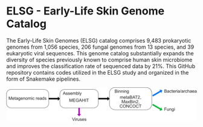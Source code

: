 # ELSG - Early-Life Skin Genome Catalog
The Early-Life Skin Genomes (ELSG) catalog comprises 9,483 prokaryotic genomes from 1,056 species, 206 fungal genomes from 13 species, and 39 eukaryotic viral sequences. This genome catalog substantially expands the diversity of species previously known to comprise human skin microbiome and improves the classification rate of sequenced data by 21%. This GitHub repository contains codes utilized in the ELSG study and organized in the form of Snakemake pipelines. 

![General workflow of ELSG](images/Workflow.png)
